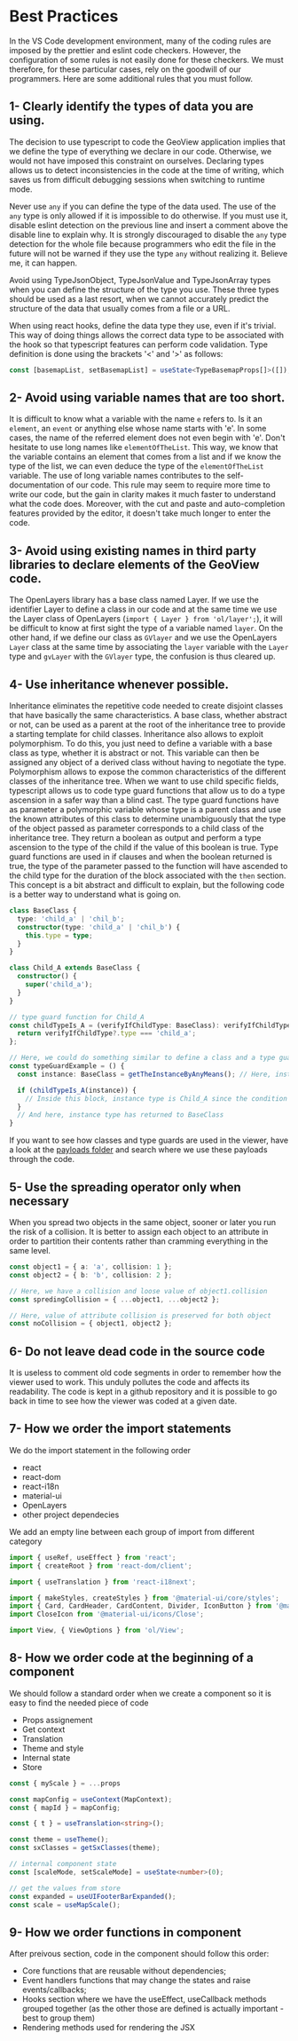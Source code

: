 # Best Practices #
In the VS Code development environment, many of the coding rules are imposed by the prettier and eslint code checkers. However, the
configuration of some rules is not easily done for these checkers. We must therefore, for these particular cases, rely on the
goodwill of our programmers. Here are some additional rules that you must follow.

## 1- Clearly identify the types of data you are using. ##

The decision to use typescript to code the GeoView application implies that we define the type of everything we declare in our
code. Otherwise, we would not have imposed this constraint on ourselves. Declaring types allows us to detect inconsistencies
in the code at the time of writing, which saves us from difficult debugging sessions when switching to runtime mode.

Never use `any` if you can define the type of the data used. The use of the `any` type is only allowed if it is impossible
to do otherwise. If you must use it, disable eslint detection on the previous line and insert a comment above the disable line
to explain why. It is strongly discouraged to disable the `any` type detection for the whole file because programmers who edit
the file in the future will not be warned if they use the type `any` without realizing it. Believe me, it can happen.

Avoid using TypeJsonObject, TypeJsonValue and TypeJsonArray types when you can define the structure of the type you use. These
three types should be used as a last resort, when we cannot accurately predict the structure of the data that usually comes
from a file or a URL.

When using react hooks, define the data type they use, even if it's trivial. This way of doing things allows the correct data
type to be associated with the hook so that typescript features can perform code validation. Type definition is done using the
brackets '<' and '>' as follows:

```ts
const [basemapList, setBasemapList] = useState<TypeBasemapProps[]>([]);
```

## 2- Avoid using variable names that are too short. ##

It is difficult to know what a variable with the name `e` refers to. Is it an `element`, an `event` or anything else whose name starts
with 'e'. In some cases, the name of the referred element does not even begin with 'e'. Don't hesitate to use long names like
`elementOfTheList`. This way, we know that the variable contains an element that comes from a list and if we know the type of the
list, we can even deduce the type of the `elementOfTheList` variable. The use of long variable names contributes to the
self-documentation of our code. This rule may seem to require more time to write our code, but the gain in clarity makes it much
faster to understand what the code does. Moreover, with the cut and paste and auto-completion features provided by the editor,
it doesn't take much longer to enter the code.

## 3- Avoid using existing names in third party libraries to declare elements of the GeoView code. ##

The OpenLayers library has a base class named Layer. If we use the identifier Layer to define a class in our code and at the same
time we use the Layer class of OpenLayers (`import { Layer } from 'ol/layer';`), it will be difficult to know at first sight the
type of a variable named `layer`. On the other hand, if we define our class as `GVlayer` and we use the OpenLayers `Layer` class
at the same time by associating the `layer` variable with the `Layer` type and `gvLayer` with the `GVlayer` type, the confusion
is thus cleared up.

## 4- Use inheritance whenever possible. ##

Inheritance eliminates the repetitive code needed to create disjoint classes that have basically the same characteristics. A base
class, whether abstract or not, can be used as a parent at the root of the inheritance tree to provide a starting template for child
classes. Inheritance also allows to exploit polymorphism. To do this, you just need to define a variable with a base class as type,
whether it is abstract or not. This variable can then be assigned any object of a derived class without having to negotiate the type.
Polymorphism allows to expose the common characteristics of the different classes of the inheritance tree. When we want to use child
specific fields, typescript allows us to code type guard functions that allow us to do a type ascension in a safer way than a blind
cast. The type guard functions have as parameter a polymorphic variable whose type is a parent class and use the known attributes of
this class to determine unambiguously that the type of the object passed as parameter corresponds to a child class of the inheritance
tree. They return a boolean as output and perform a type ascension to the type of the child if the value of this boolean is true.
Type guard functions are used in if clauses and when the boolean returned is true, the type of the parameter passed to the function
will have ascended to the child type for the duration of the block associated with the `then` section. This concept is a bit abstract
and difficult to explain, but the following code is a better way to understand what is going on.

```ts
class BaseClass {
  type: 'child_a' | 'chil_b';
  constructor(type: 'child_a' | 'chil_b') {
    this.type = type;
  }
}

class Child_A extends BaseClass {
  constructor() {
    super('child_a');
  }
}

// type guard function for Child_A
const childTypeIs_A = (verifyIfChildType: BaseClass): verifyIfChildType is Child_A => {
  return verifyIfChildType?.type === 'child_a';
};

// Here, we could do something similar to define a class and a type guard for child_b
const typeGuardExample = () {
  const instance: BaseClass = getTheInstanceByAnyMeans(); // Here, instance type is BaseClass

  if (childTypeIs_A(instance)) {
    // Inside this block, instance type is Child_A since the condition is true
  }
  // And here, instance type has returned to BaseClass
}
```

If you want to see how classes and type guards are used in the viewer, have a look at the
[payloads folder](../../../packages/geoview-core/src/api/events/payloads) and search where we use these payloads through the code.


## 5- Use the spreading operator only when necessary ##

When you spread two objects in the same object, sooner or later you run the risk of a collision. It is better to assign each
object to an attribute in order to partition their contents rather than cramming everything in the same level.

```ts
const object1 = { a: 'a', collision: 1 };
const object2 = { b: 'b', collision: 2 };

// Here, we have a collision and loose value of object1.collision
const spredingCollision = { ...object1, ...object2 };

// Here, value of attribute collision is preserved for both object
const noCollision = { object1, object2 };
```

## 6- Do not leave dead code in the source code ##

It is useless to comment old code segments in order to remember how the viewer used to work. This unduly pollutes the code and affects its readability. The code is kept in a github repository and it is possible to go back in time to see how the viewer was coded at a given date.

## 7- How we order the import statements

We do the import statement in the following order
* react
* react-dom
* react-i18n
* material-ui
* OpenLayers
* other project dependecies

We add an empty line between each group of import from different category
``` ts
import { useRef, useEffect } from 'react';
import { createRoot } from 'react-dom/client';

import { useTranslation } from 'react-i18next';

import { makeStyles, createStyles } from '@material-ui/core/styles';
import { Card, CardHeader, CardContent, Divider, IconButton } from '@material-ui/core';
import CloseIcon from '@material-ui/icons/Close';

import View, { ViewOptions } from 'ol/View';
```

## 8- How we order code at the beginning of a component

We should follow a standard order when we create a component so it is easy to find the needed piece of code
* Props assignement
* Get context
* Translation
* Theme and style
* Internal state
* Store

``` ts
const { myScale } = ...props

const mapConfig = useContext(MapContext);
const { mapId } = mapConfig;

const { t } = useTranslation<string>();

const theme = useTheme();
const sxClasses = getSxClasses(theme);

// internal component state
const [scaleMode, setScaleMode] = useState<number>(0);

// get the values from store
const expanded = useUIFooterBarExpanded();
const scale = useMapScale();
```

## 9- How we order functions in component

After preivous section, code in the component should follow this order:
- Core functions that are reusable without dependencies;
- Event handlers functions that may change the states and raise events/callbacks;
- Hooks section where we have the useEffect, useCallback methods grouped together (as the other those are defined is actually important - best to group them)
- Rendering methods used for rendering the JSX
